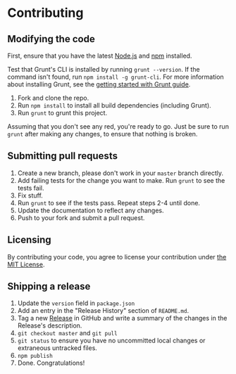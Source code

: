 # Contributing

## Modifying the code
First, ensure that you have the latest [Node.js](http://nodejs.org/) and [npm](http://npmjs.org/) installed.

Test that Grunt's CLI is installed by running `grunt --version`.  If the command isn't found, run `npm install -g grunt-cli`.  For more information about installing Grunt, see the [getting started with Grunt guide](http://gruntjs.com/getting-started).

1. Fork and clone the repo.
2. Run `npm install` to install all build dependencies (including Grunt).
3. Run `grunt` to grunt this project.

Assuming that you don't see any red, you're ready to go. Just be sure to run `grunt` after making any changes, to ensure that nothing is broken.

## Submitting pull requests

1. Create a new branch, please don't work in your `master` branch directly.
2. Add failing tests for the change you want to make. Run `grunt` to see the tests fail.
3. Fix stuff.
4. Run `grunt` to see if the tests pass. Repeat steps 2-4 until done.
5. Update the documentation to reflect any changes.
6. Push to your fork and submit a pull request.

## Licensing
By contributing your code, you agree to license your contribution under [the MIT License](https://github.com/twbs/grunt-bootlint/blob/master/LICENSE-MIT).

## Shipping a release
1. Update the `version` field in `package.json`
2. Add an entry in the "Release History" section of `README.md`.
3. Tag a new [Release](https://github.com/twbs/grunt-bootlint/releases) in GitHub and write a summary of the changes in the Release's description.
4. `git checkout master` and `git pull`
5. `git status` to ensure you have no uncommitted local changes or extraneous untracked files.
6. `npm publish`
7. Done. Congratulations!
